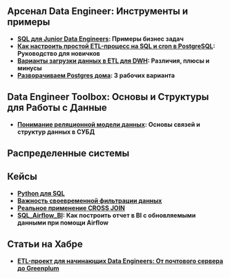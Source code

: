 ## Арсенал Data Engineer: Инструменты и примеры

* **[SQL для Junior Data Engineers](sql_for_junior_de.md): Примеры бизнес задач**
* **[Как настроить простой ETL-процесс на SQL и cron в PostgreSQL](cron_etl.md): Руководство для новичков**
* **[Варианты загрузки данных в ETL для DWH](data_load_ways.md): Различия, плюсы и минусы**
* **[Разворачиваем Postgres дома](dbs_in_home.md): 3 рабочих варианта**
## Data Engineer Toolbox: Основы и Структуры для Работы с Данные

* **[Понимание реляционной модели данных](relation_model.md): Основы связей и структур данных в СУБД**

## Распределенные системы


## Кейсы
* **[Python для SQL](python_for_sql_part_01.md)**
* **[Важность своевременной фильтрации данных](Важность_своевременной_фильтрации_данных.md)**
* **[Реальное применение CROSS JOIN](Реальное_применение_CROSS_JOIN.md)**
* **[SQL_Airflow_BI](sql_bi_ariflow.md): Как построить отчет в BI c обновляемыми данными при помощи Airflow**

## Статьи на Хабре

* **[ETL-проект для начинающих Data Engineers: От почтового сервера до Greenplum](https://habr.com/ru/articles/849062/)**
